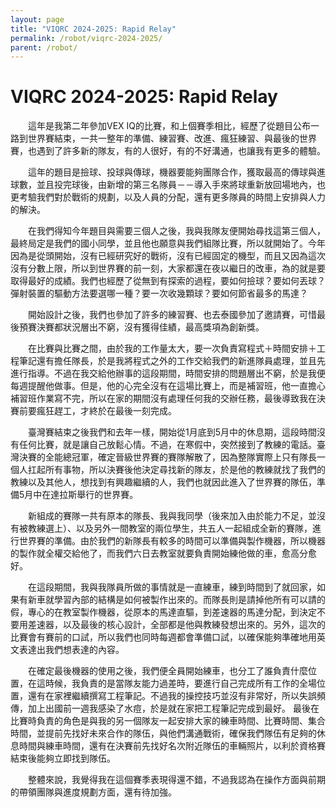 ```yaml
---
layout: page
title: "VIQRC 2024-2025: Rapid Relay"
permalink: /robot/viqrc-2024-2025/
parent: /robot/
---
```


# VIQRC 2024-2025: Rapid Relay

　　這年是我第二年參加VEX IQ的比賽，和上個賽季相比，經歷了從題目公布一路到世界賽結束，一共一整年的準備、練習賽、改進、瘋狂練習、與最後的世界賽，也遇到了許多新的隊友，有的人很好，有的不好溝通，也讓我有更多的體驗。

　　這年的題目是撿球、投球與傳球，機器要能夠團隊合作，獲取最高的傳球與進球數，並且投完球後，由新增的第三名隊員－－導入手來將球重新放回場地內，也更考驗我們對於戰術的規劃，以及人員的分配，還有更多隊員的時間上安排與人力的解決。

　　在我們得知今年題目與需要三個人之後，我與我隊友便開始尋找這第三個人，最終局定是我們的國小同學，並且他也願意與我們組隊比賽，所以就開始了。今年因為是從頭開始，沒有已經研究好的戰術，沒有已經固定的機型，而且又因為這次沒有分數上限，所以到世界賽的前一刻，大家都還在夜以繼日的改車，為的就是要取得最好的成績。我們也經歷了從無到有探索的過程，要如何撿球？要如何丟球？彈射裝置的驅動方法要選哪一種？要一次收幾顆球？要如何節省最多的馬達？

　　開始設計之後，我們也參加了許多的練習賽、也去泰國參加了邀請賽，可惜最後預賽決賽都狀況層出不窮，沒有獲得佳績，最高獎項為創新獎。

　　在比賽與比賽之間，由於我的工作量太大，要一次負責寫程式＋時間安排＋工程筆記還有擔任隊長，於是我將程式之外的工作交給我們的新進隊員處理，並且先進行指導。不過在我交給他辦事的這段期間，時間安排的問題層出不窮，於是我便每週提醒他做事。但是，他的心完全沒有在這場比賽上，而是補習班，他一直擔心補習班作業寫不完，所以在家的期間沒有處理任何我的交辦任務，最後導致我在決賽前要瘋狂趕工，才終於在最後一刻完成。

　　臺灣賽結束之後我們和去年一樣，開始從1月底到5月中的休息期，這段時間沒有任何比賽，就是讓自己放鬆心情。不過，在寒假中，突然接到了教練的電話。臺灣決賽的全能總冠軍，確定晉級世界賽的賽隊解散了，因為整隊實際上只有隊長一個人扛起所有事物，所以決賽後他決定尋找新的隊友，於是他的教練就找了我們的教練以及其他人，想找到有興趣繼續的人，我們也就因此進入了世界賽的隊伍，準備5月中在達拉斯舉行的世界賽。

　　新組成的賽隊一共有原本的隊長、我與我同學（後來加入由於能力不足，並沒有被教練選上）、以及另外一間教室的兩位學生，共五人一起組成全新的賽隊，進行世界賽的準備。由於我們的新隊長有較多的時間可以準備與製作機器，所以機器的製作就全權交給他了，而我們六日去教室就要負責開始練他做的車，愈高分愈好。

　　在這段期間，我與我隊員所做的事情就是一直練車，練到時間到了就回家，如果有新車就學習內部的結構是如何被製作出來的。而隊長則是請掉他所有可以請的假，專心的在教室製作機器，從原本的馬達直驅，到差速器的馬達分配，到決定不要用差速器，以及最後的核心設計，全部都是他與教練發想出來的。另外，這次的比賽會有賽前的口試，所以我們也同時每週都會準備口試，以確保能夠準確地用英文表達出我們想表達的內容。

　　在確定最後機器的使用之後，我們便全員開始練車，也分工了誰負責什麼位置，在這時候，我負責的是當隊友能力過差時，要進行自己完成所有工作的全場位置，還有在家裡繼續撰寫工程筆記。不過我的操控技巧並沒有非常好，所以失誤頻傳，加上出國前一週我感染了水痘，於是就在家把工程筆記完成到最好。 最後在比賽時負責的角色是與我的另一個隊友一起安排大家的練車時間、比賽時間、集合時間，並提前先找好未來合作的隊伍，與他們溝通戰術，確保我們隊伍有足夠的休息時間與練車時間，還有在決賽前先找好名次附近隊伍的車輛照片，以利於資格賽結束後能夠立即找到隊伍。

　　整體來說，我覺得我在這個賽季表現得還不錯，不過我認為在操作方面與前期的帶領團隊與進度規劃方面，還有待加強。